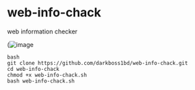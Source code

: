 # web-info-chack
web information checker

(![image](https://i.ibb.co.com/hRvHQ3Y1/webinfo.png)

```
bash
git clone https://github.com/darkboss1bd/web-info-chack.git
cd web-info-chack
chmod +x web-info-chack.sh
bash web-info-chack.sh
```
